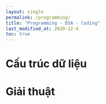 ```yaml
---
layout: single
permalink: /programming/
title: "Programming - DSA - Coding"
last_modified_at: 2020-12-4
toc: true
---
```


# Cấu trúc dữ liệu

# Giải thuật

